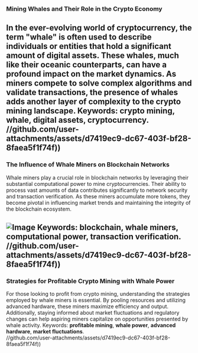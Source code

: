 ### Mining Whales and Their Role in the Crypto Economy
In the ever-evolving world of cryptocurrency, the term "whale" is often used to describe individuals or entities that hold a significant amount of digital assets. These whales, much like their oceanic counterparts, can have a profound impact on the market dynamics. As miners compete to solve complex algorithms and validate transactions, the presence of whales adds another layer of complexity to the crypto mining landscape.
Keywords: **crypto mining**, **whale**, **digital assets**, **cryptocurrency**.  
 //github.com/user-attachments/assets/d7419ec9-dc67-403f-bf28-8faea5f1f74f))
---
### The Influence of Whale Miners on Blockchain Networks
Whale miners play a crucial role in blockchain networks by leveraging their substantial computational power to mine cryptocurrencies. Their ability to process vast amounts of data contributes significantly to network security and transaction verification. As these miners accumulate more tokens, they become pivotal in influencing market trends and maintaining the integrity of the blockchain ecosystem.

![Image](https://github.com/user-attachments/assets/d7419ec9-dc67-403f-bf28-8faea5f1f74f)
Keywords: **blockchain**, **whale miners**, **computational power**, **transaction verification**.  
 //github.com/user-attachments/assets/d7419ec9-dc67-403f-bf28-8faea5f1f74f))
---
### Strategies for Profitable Crypto Mining with Whale Power
For those looking to profit from crypto mining, understanding the strategies employed by whale miners is essential. By pooling resources and utilizing advanced hardware, these miners maximize efficiency and output. Additionally, staying informed about market fluctuations and regulatory changes can help aspiring miners capitalize on opportunities presented by whale activity.
Keywords: **profitable mining**, **whale power**, **advanced hardware**, **market fluctuations**.  
 //github.com/user-attachments/assets/d7419ec9-dc67-403f-bf28-8faea5f1f74f))
